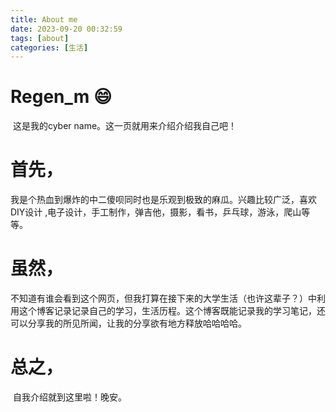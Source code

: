 ```yaml
---
title: About me
date: 2023-09-20 00:32:59
tags: [about]
categories: [生活]
---
```


# 							Regen_m	:smile:

​	这是我的cyber name。这一页就用来介绍介绍我自己吧！

# 	首先，	

​		我是个热血到爆炸的中二傻呗同时也是乐观到极致的麻瓜。兴趣比较广泛，喜欢DIY设计 ,电子设计，手工制作，弹吉他，摄影，看书，乒乓球，游泳，爬山等等。

# 	虽然，

​		不知道有谁会看到这个网页，但我打算在接下来的大学生活（也许这辈子？）中利用这个博客记录记录自己的学习，生活历程。这个博客既能记录我的学习笔记，还可以分享我的所见所闻，让我的分享欲有地方释放哈哈哈哈。

#      总之，

​		自我介绍就到这里啦！晚安。

